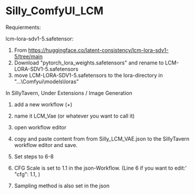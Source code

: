 # Silly_ComfyUI_LCM

Requierments:

  lcm-lora-sdv1-5.safetensor:
  1. From https://huggingface.co/latent-consistency/lcm-lora-sdv1-5/tree/main
  2. Download "pytorch_lora_weights.safetensors" and rename to LCM-LORA-SDV1-5.safetensors
  3. move LCM-LORA-SDV1-5.safetensors to the lora-directory in "...\Comfyui\models\loras\"


In SillyTavern, Under Extensions / Image Generation

  1. add a new workflow (+)
  
  2. name it LCM_Vae (or whatever you want to call it)
  
  3. open workflow editor
  
  4. copy and paste content from from Silly_LCM_VAE.json to the SillyTavern workflow editor and save.

  5. Set steps to 6-8

  6. CFG Scale is set to 1.1 in the json-Workflow. (Line 6 if you want to edit:' "cfg": 1.1, )

  7. Sampling method is also set in the json
